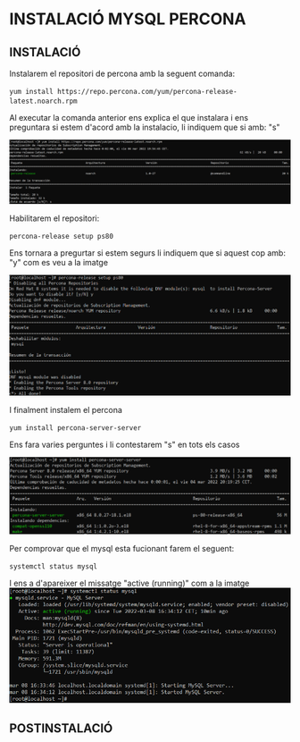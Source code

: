 # INSTALACIÓ MYSQL PERCONA

## INSTALACIÓ

Instalarem el repositori de percona amb la seguent comanda:

`yum install https://repo.percona.com/yum/percona-release-latest.noarch.rpm`

Al executar la comanda anterior ens explica el que instalara i ens preguntara si estem d'acord amb la instalacio, li indiquem que si amb: "s"

![ScreenShot](imgs/2022-03-04_18-57.png)

Habilitarem el repositori:

`percona-release setup ps80`

Ens tornara a pregurtar si estem segurs li indiquem que si aquest cop amb: "y" com es veu a la imatge

![ScreenShot](imgs/2022-03-04_19-18.png)

I finalment instalem el percona

`yum install percona-server-server`

Ens fara varies perguntes i li contestarem "s" en tots els casos

![ScreenShot](imgs/2022-03-04_19-20.png)

Per comprovar que el mysql esta fucionant farem el seguent:

`systemctl status mysql`

I ens a d'apareixer el missatge "active (running)" com a la imatge
![ScreenShot](imgs/2022-03-08_15-44.png)

## POSTINSTALACIÓ
